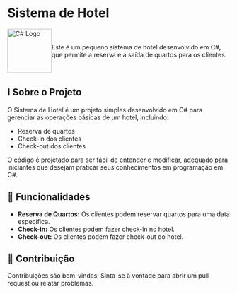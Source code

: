 # Sistema de Hotel

<div style="display: flex; align-items: center;">
  <img src="https://cdn.jsdelivr.net/gh/devicons/devicon/icons/csharp/csharp-original.svg" alt="C# Logo" width="100">
  
  <p>
    Este é um pequeno sistema de hotel desenvolvido em C#, que permite a reserva e a saída de quartos para os clientes.
  </p>
</div>

## ℹ️ Sobre o Projeto

O Sistema de Hotel é um projeto simples desenvolvido em C# para gerenciar as operações básicas de um hotel, incluindo:

- Reserva de quartos
- Check-in dos clientes
- Check-out dos clientes

O código é projetado para ser fácil de entender e modificar, adequado para iniciantes que desejam praticar seus conhecimentos em programação em C#.

## 🚀 Funcionalidades

- **Reserva de Quartos:** Os clientes podem reservar quartos para uma data específica.
- **Check-in:** Os clientes podem fazer check-in no hotel.
- **Check-out:** Os clientes podem fazer check-out do hotel.

## 🤝 Contribuição

Contribuições são bem-vindas! Sinta-se à vontade para abrir um pull request ou relatar problemas.
